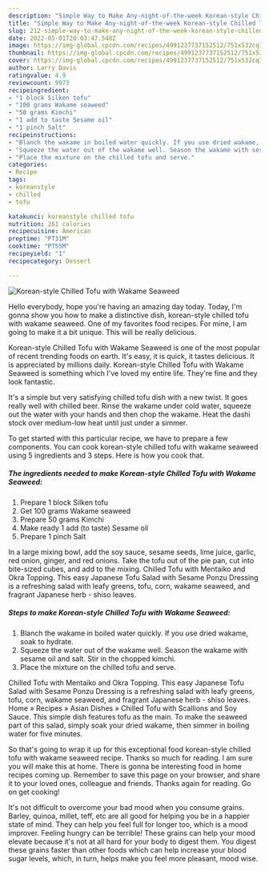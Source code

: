 ```yaml
---
description: "Simple Way to Make Any-night-of-the-week Korean-style Chilled Tofu with Wakame Seaweed"
title: "Simple Way to Make Any-night-of-the-week Korean-style Chilled Tofu with Wakame Seaweed"
slug: 212-simple-way-to-make-any-night-of-the-week-korean-style-chilled-tofu-with-wakame-seaweed
date: 2022-05-01T20:03:47.548Z
image: https://img-global.cpcdn.com/recipes/4991237737152512/751x532cq70/korean-style-chilled-tofu-with-wakame-seaweed-recipe-main-photo.jpg
thumbnail: https://img-global.cpcdn.com/recipes/4991237737152512/751x532cq70/korean-style-chilled-tofu-with-wakame-seaweed-recipe-main-photo.jpg
cover: https://img-global.cpcdn.com/recipes/4991237737152512/751x532cq70/korean-style-chilled-tofu-with-wakame-seaweed-recipe-main-photo.jpg
author: Larry Davis
ratingvalue: 4.9
reviewcount: 9973
recipeingredient:
- "1 block Silken tofu"
- "100 grams Wakame seaweed"
- "50 grams Kimchi"
- "1 add to taste Sesame oil"
- "1 pinch Salt"
recipeinstructions:
- "Blanch the wakame in boiled water quickly. If you use dried wakame, soak to hydrate."
- "Squeeze the water out of the wakame well. Season the wakame with sesame oil and salt. Stir in the chopped kimchi."
- "Place the mixture on the chilled tofu and serve."
categories:
- Recipe
tags:
- koreanstyle
- chilled
- tofu

katakunci: koreanstyle chilled tofu 
nutrition: 261 calories
recipecuisine: American
preptime: "PT31M"
cooktime: "PT55M"
recipeyield: "1"
recipecategory: Dessert

---
```



![Korean-style Chilled Tofu with Wakame Seaweed](https://img-global.cpcdn.com/recipes/4991237737152512/751x532cq70/korean-style-chilled-tofu-with-wakame-seaweed-recipe-main-photo.jpg)

Hello everybody, hope you're having an amazing day today. Today, I'm gonna show you how to make a distinctive dish, korean-style chilled tofu with wakame seaweed. One of my favorites food recipes. For mine, I am going to make it a bit unique. This will be really delicious.

Korean-style Chilled Tofu with Wakame Seaweed is one of the most popular of recent trending foods on earth. It's easy, it is quick, it tastes delicious. It is appreciated by millions daily. Korean-style Chilled Tofu with Wakame Seaweed is something which I've loved my entire life. They're fine and they look fantastic.

It&#39;s a simple but very satisfying chilled tofu dish with a new twist. It goes really well with chilled beer. Rinse the wakame under cold water, squeeze out the water with your hands and then chop the wakame. Heat the dashi stock over medium-low heat until just under a simmer.


To get started with this particular recipe, we have to prepare a few components. You can cook korean-style chilled tofu with wakame seaweed using 5 ingredients and 3 steps. Here is how you cook that.

<!--inarticleads1-->

##### The ingredients needed to make Korean-style Chilled Tofu with Wakame Seaweed:

1. Prepare 1 block Silken tofu
1. Get 100 grams Wakame seaweed
1. Prepare 50 grams Kimchi
1. Make ready 1 add (to taste) Sesame oil
1. Prepare 1 pinch Salt


In a large mixing bowl, add the soy sauce, sesame seeds, lime juice, garlic, red onion, ginger, and red onions. Take the tofu out of the pie pan, cut into bite-sized cubes, and add to the mixing. Chilled Tofu with Mentaiko and Okra Topping. This easy Japanese Tofu Salad with Sesame Ponzu Dressing is a refreshing salad with leafy greens, tofu, corn, wakame seaweed, and fragrant Japanese herb - shiso leaves. 

<!--inarticleads2-->

##### Steps to make Korean-style Chilled Tofu with Wakame Seaweed:

1. Blanch the wakame in boiled water quickly. If you use dried wakame, soak to hydrate.
1. Squeeze the water out of the wakame well. Season the wakame with sesame oil and salt. Stir in the chopped kimchi.
1. Place the mixture on the chilled tofu and serve.


Chilled Tofu with Mentaiko and Okra Topping. This easy Japanese Tofu Salad with Sesame Ponzu Dressing is a refreshing salad with leafy greens, tofu, corn, wakame seaweed, and fragrant Japanese herb - shiso leaves. Home » Recipes » Asian Dishes » Chilled Tofu with Scallions and Soy Sauce. This simple dish features tofu as the main. To make the seaweed part of this salad, simply soak your dried wakame, then simmer in boiling water for five minutes. 

So that's going to wrap it up for this exceptional food korean-style chilled tofu with wakame seaweed recipe. Thanks so much for reading. I am sure you will make this at home. There is gonna be interesting food in home recipes coming up. Remember to save this page on your browser, and share it to your loved ones, colleague and friends. Thanks again for reading. Go on get cooking!

It's not difficult to overcome your bad mood when you consume grains. Barley, quinoa, millet, teff, etc are all good for helping you be in a happier state of mind. They can help you feel full for longer too, which is a mood improver. Feeling hungry can be terrible! These grains can help your mood elevate because it's not at all hard for your body to digest them. You digest these grains faster than other foods which can help increase your blood sugar levels, which, in turn, helps make you feel more pleasant, mood wise.
